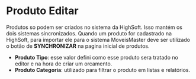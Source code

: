 # Produto Editar

Produtos so podem ser criados no sistema da HighSoft. Isso mantém os dois sistemas sincronizados.
 Quando um produto for cadastrado na HighSoft, para importar ele para o sistema MoveisMaster deve
 ser utilizado o botão de **SYNCHRONIZAR** na pagina inicial de produtos.

* **Produto Tipo**: esse valor defini como esse produto sera tratado no editor e na hora de criar um orcamento.
* **Produto Categoria**: utilizado para filtrar o produto em listas e relatórios.  
